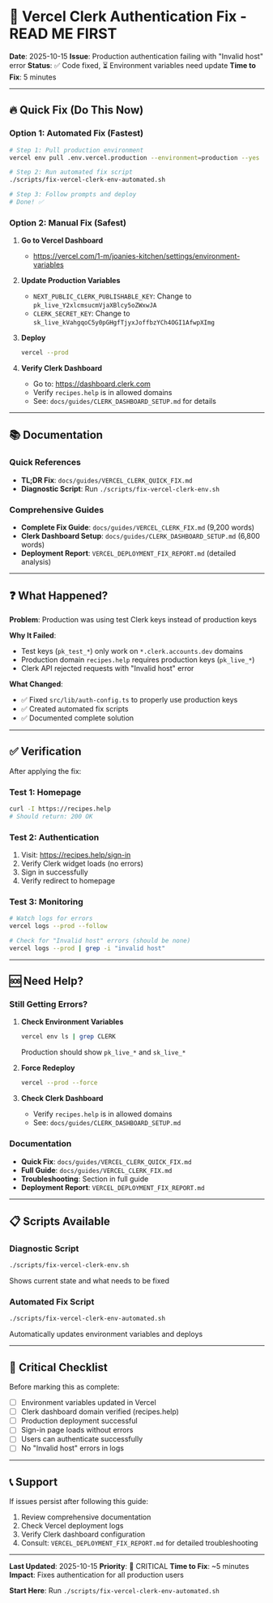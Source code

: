 # 🚨 Vercel Clerk Authentication Fix - READ ME FIRST

**Date**: 2025-10-15
**Issue**: Production authentication failing with "Invalid host" error
**Status**: ✅ Code fixed, ⏳ Environment variables need update
**Time to Fix**: 5 minutes

---

## 🔥 Quick Fix (Do This Now)

### Option 1: Automated Fix (Fastest)

```bash
# Step 1: Pull production environment
vercel env pull .env.vercel.production --environment=production --yes

# Step 2: Run automated fix script
./scripts/fix-vercel-clerk-env-automated.sh

# Step 3: Follow prompts and deploy
# Done! ✅
```

### Option 2: Manual Fix (Safest)

1. **Go to Vercel Dashboard**
   - https://vercel.com/1-m/joanies-kitchen/settings/environment-variables

2. **Update Production Variables**
   - `NEXT_PUBLIC_CLERK_PUBLISHABLE_KEY`: Change to `pk_live_Y2xlcmsucmVjaXBlcy5oZWxwJA`
   - `CLERK_SECRET_KEY`: Change to `sk_live_kVahgqoC5y0pGHgfTjyxJoffbzYCh4OGI1AfwpXImg`

3. **Deploy**
   ```bash
   vercel --prod
   ```

4. **Verify Clerk Dashboard**
   - Go to: https://dashboard.clerk.com
   - Verify `recipes.help` is in allowed domains
   - See: `docs/guides/CLERK_DASHBOARD_SETUP.md` for details

---

## 📚 Documentation

### Quick References
- **TL;DR Fix**: `docs/guides/VERCEL_CLERK_QUICK_FIX.md`
- **Diagnostic Script**: Run `./scripts/fix-vercel-clerk-env.sh`

### Comprehensive Guides
- **Complete Fix Guide**: `docs/guides/VERCEL_CLERK_FIX.md` (9,200 words)
- **Clerk Dashboard Setup**: `docs/guides/CLERK_DASHBOARD_SETUP.md` (6,800 words)
- **Deployment Report**: `VERCEL_DEPLOYMENT_FIX_REPORT.md` (detailed analysis)

---

## ❓ What Happened?

**Problem**: Production was using test Clerk keys instead of production keys

**Why It Failed**:
- Test keys (`pk_test_*`) only work on `*.clerk.accounts.dev` domains
- Production domain `recipes.help` requires production keys (`pk_live_*`)
- Clerk API rejected requests with "Invalid host" error

**What Changed**:
- ✅ Fixed `src/lib/auth-config.ts` to properly use production keys
- ✅ Created automated fix scripts
- ✅ Documented complete solution

---

## ✅ Verification

After applying the fix:

### Test 1: Homepage
```bash
curl -I https://recipes.help
# Should return: 200 OK
```

### Test 2: Authentication
1. Visit: https://recipes.help/sign-in
2. Verify Clerk widget loads (no errors)
3. Sign in successfully
4. Verify redirect to homepage

### Test 3: Monitoring
```bash
# Watch logs for errors
vercel logs --prod --follow

# Check for "Invalid host" errors (should be none)
vercel logs --prod | grep -i "invalid host"
```

---

## 🆘 Need Help?

### Still Getting Errors?

1. **Check Environment Variables**
   ```bash
   vercel env ls | grep CLERK
   ```
   Production should show `pk_live_*` and `sk_live_*`

2. **Force Redeploy**
   ```bash
   vercel --prod --force
   ```

3. **Check Clerk Dashboard**
   - Verify `recipes.help` is in allowed domains
   - See: `docs/guides/CLERK_DASHBOARD_SETUP.md`

### Documentation

- **Quick Fix**: `docs/guides/VERCEL_CLERK_QUICK_FIX.md`
- **Full Guide**: `docs/guides/VERCEL_CLERK_FIX.md`
- **Troubleshooting**: Section in full guide
- **Deployment Report**: `VERCEL_DEPLOYMENT_FIX_REPORT.md`

---

## 📋 Scripts Available

### Diagnostic Script
```bash
./scripts/fix-vercel-clerk-env.sh
```
Shows current state and what needs to be fixed

### Automated Fix Script
```bash
./scripts/fix-vercel-clerk-env-automated.sh
```
Automatically updates environment variables and deploys

---

## 🎯 Critical Checklist

Before marking this as complete:

- [ ] Environment variables updated in Vercel
- [ ] Clerk dashboard domain verified (recipes.help)
- [ ] Production deployment successful
- [ ] Sign-in page loads without errors
- [ ] Users can authenticate successfully
- [ ] No "Invalid host" errors in logs

---

## 📞 Support

If issues persist after following this guide:

1. Review comprehensive documentation
2. Check Vercel deployment logs
3. Verify Clerk dashboard configuration
4. Consult: `VERCEL_DEPLOYMENT_FIX_REPORT.md` for detailed troubleshooting

---

**Last Updated**: 2025-10-15
**Priority**: 🔴 CRITICAL
**Time to Fix**: ~5 minutes
**Impact**: Fixes authentication for all production users

**Start Here**: Run `./scripts/fix-vercel-clerk-env-automated.sh`
